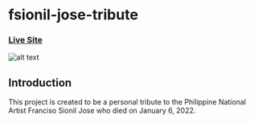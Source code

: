 # fsionil-jose-tribute

### [Live Site](https://fsionil-jose-tribute.netlify.app)

![alt text](https://ibb.co/Fn9kXjB)

## Introduction
This project is created to be a personal tribute to the Philippine National Artist Franciso Sionil Jose who died on January 6, 2022. 

